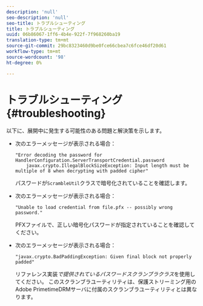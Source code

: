 ```yaml
---
description: 'null'
seo-description: 'null'
seo-title: トラブルシューティング
title: トラブルシューティング
uuid: 06b86067-1ff6-4b4e-922f-7f968260ba19
translation-type: tm+mt
source-git-commit: 29bc8323460d9be0fce66cbea7c6fce46df20d61
workflow-type: tm+mt
source-wordcount: '98'
ht-degree: 0%

---
```



# トラブルシューティング{#troubleshooting}

以下に、展開中に発生する可能性のある問題と解決策を示します。

* 次のエラーメッセージが表示される場合：

   ```
   "Error decoding the password for HandlerConfiguration.ServerTransportCredential.password  
       javax.crypto.IllegalBlockSizeException: Input length must be multiple of 8 when decrypting with padded cipher"
   ```

   パスワードが`ScrambleUtil`クラスで暗号化されていることを確認します。

* 次のエラーメッセージが表示される場合：

   ```
   "Unable to load credential from file.pfx -- possibly wrong password."
   ```

   PFXファイルで、正しい暗号化パスワードが指定されていることを確認してください。

* 次のエラーメッセージが表示される場合：

   ```
   "javax.crypto.BadPaddingException: Given final block not properly padded"
   ```

   リファレンス実装&#x200B;*で提供されているパスワードスクランブラクラス*&#x200B;を使用してください。 このスクランブラユーティリティは、保護ストリーミング用のAdobe PrimetimeDRMサーバに付属のスクランブラユーティリティとは異なります。

